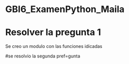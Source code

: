 # GBI6_ExamenPython_Maila
# Resolver la pregunta 1
Se creo un modulo con las funciones idicadas




#se resolvio la segunda pref=gunta
